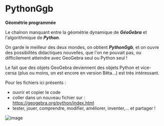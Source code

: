 # **PythonGgb**
**Géométrie programmée**

Le chaînon manquant entre la géométrie dynamique de ***GéoGebra*** et l'algorithmique de ***Python***.

On garde le meilleur des deux mondes, on obtient ***PythonGgb***, et on ouvre des possibilités didactiques nouvelles, que l'on ne pouvait pas, ou difficilement atteindre avec GeoGebra seul ou Python seul !

Le fait que des objets GeoGebra deviennent des objets Python et vice-cersa (plus ou moins, on est encore en version Bêta...) est très intéressant.


Pour les fichiers ici présents :
* ouvrir et copier le code
* coller dans un nouveau fichier sur : https://geogebra.org/python/index.html
* tester, jouer, comprendre, modifier, améliorer, inventer,... et partager !


![image](https://github.com/othoni-hub/PythonGgb/assets/55344994/ba048f42-a5bc-4886-b035-7ad9f3c43511)

